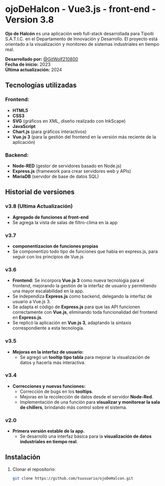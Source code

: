 # ojoDeHalcon - Vue3.js - front-end - Version 3.8

**Ojo de Halcón** es una aplicación web full-stack desarrollada para Tipoiti S.A.T.I.C. en el Departamento de Innovación y Desarrollo. El proyecto está orientado a la visualización y monitoreo de sistemas industriales en tiempo real.

**Desarrollado por:** [@GitWolf210800](https://github.com/GitWolf210800)  
**Fecha de inicio:** 2023  
**Última actualización:** 2024

## Tecnologías utilizadas

### Frontend:
- **HTML5**
- **CSS3**
- **SVG** (gráficos en XML, diseño realizado con InkScape)
- **JavaScript** 
- **Chart.js** (para gráficos interactivos)
- **Vue.js 3** (para la gestión del frontend en la versión más reciente de la aplicación)

### Backend:
- **Node-RED** (gestor de servidores basado en Node.js)
- **Express.js** (framework para crear servidores web y APIs)
- **MariaDB** (servidor de base de datos SQL)

## Historial de versiones

### v3.8 (Ultima Actualización)
- **Agregado de funciones al front-end**
- Se agrega la vista de salas de filtro-clima en la app

### v3.7
- **componentizacion de funciones propias**
- Se componentizo todo tipo de funciones que habia en express.js, para seguir con los principios de Vue.js

### v3.6
- **Frontend:** Se incorpora **Vue.js 3** como nueva tecnología para el frontend, mejorando la gestión de la interfaz de usuario y permitiendo una mayor escalabilidad en la app.
- Se independiza **Express.js** como backend, delegando la interfaz de usuario a Vue.js 3.
- Se adapta el código de **Express.js** para que las API funcionen correctamente con **Vue.js**, eliminando toda funcionalidad del frontend en **Express.js**.
- Se replicó la aplicación en **Vue.js 3**, adaptando la sintaxis correspondiente a esta tecnología.

### v3.5
- **Mejoras en la interfaz de usuario:**
  - Se agregó un **tooltip tipo tabla** para mejorar la visualización de datos y hacerla más interactiva.

### v3.4
- **Correcciones y nuevas funciones:**
  - Corrección de bugs en los **tooltips**.
  - Mejoras en la recolección de datos desde el servidor **Node-Red**.
  - Implementación de una función para **visualizar y monitorear la sala de chillers**, brindando más control sobre el sistema.

### v2.0
- **Primera versión estable de la app.**
  - Se desarrolló una interfaz básica para la **visualización de datos industriales en tiempo real**.

## Instalación

1. Clonar el repositorio:
   ```bash
   git clone https://github.com/tuusuario/ojoDeHalcon.git

